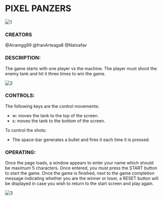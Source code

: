 # **PIXEL PANZERS** #

![1](https://github.com/franArteaga8/protoTank_v1/assets/156690928/23ecb64a-bf4a-4ab9-9ab9-8835c7dea643)

### CREATORS ###
@Airamgg99
@franArteaga8
@Natxafav

### DESCRIPTION: ###
The game starts with one player vs the machine.
The player must shoot the enemy tank and hit it three times to win the game. 

![2](https://github.com/franArteaga8/protoTank_v1/assets/156690928/4d3bc1b8-5666-4d1d-8cba-cdcc62c825d4)




### CONTROLS: ###
The following keys are the control movements: 
 - w: moves the tank to the top of the screen.
 - s: moves the tank to the bottom of the screen.
   
To control the shots: 
 - The space-bar generates a bullet and fires it each time it is pressed.

### OPERATING: ###
Once the page loads, a window appears to enter your name which should be maximum 5 characters. Once entered, you must press the START button to start the game. Once the game is finished, next to the game completion message indicating whether you are the winner or loser, a RESET button will be displayed in case you wish to return to the start screen and play again.

![3](https://github.com/franArteaga8/protoTank_v1/assets/156690928/d7d2630c-0e1e-472c-a85d-060ecbdb914c)











